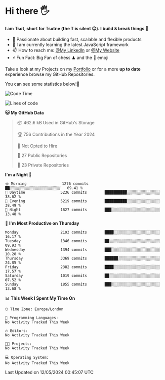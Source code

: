 # Hi there :raised_hand_with_fingers_splayed:
#### I am Tsot, short for Tsotne (the T is silent :wink:). I build & break things :space_invader:
- :telescope: Passionate about building fast, scalable and flexible products
- :seedling: I am currently learning the latest JavaScript framework 
- :mailbox: How to reach me: [@My LinkedIn](https://www.linkedin.com/in/tsotne-gvadzabia/) or [@My Website](https://tsotne.co.uk/contact)
- :zap: Fun Fact: Big Fan of chess ♟ and the 👾 emoji

Take a look at my Projects on my [Portfolio](https://tsotne.co.uk/) or for a more **up to date** experience browse my GitHub Repositories.

You can see some statistics below!:space_invader:
<!--START_SECTION:waka-->
![Code Time](http://img.shields.io/badge/Code%20Time-761%20hrs%202%20mins-blue)

![Lines of code](https://img.shields.io/badge/From%20Hello%20World%20I%27ve%20Written-5.6%20million%20lines%20of%20code-blue)

**🐱 My GitHub Data** 

> 📦 462.6 kB Used in GitHub's Storage 
 > 
> 🏆 756 Contributions in the Year 2024
 > 
> 🚫 Not Opted to Hire
 > 
> 📜 27 Public Repositories 
 > 
> 🔑 23 Private Repositories 
 > 
**I'm a Night 🦉** 

```text
🌞 Morning                1276 commits        ██░░░░░░░░░░░░░░░░░░░░░░░   09.41 % 
🌆 Daytime                5236 commits        ██████████░░░░░░░░░░░░░░░   38.62 % 
🌃 Evening                5219 commits        ██████████░░░░░░░░░░░░░░░   38.49 % 
🌙 Night                  1827 commits        ███░░░░░░░░░░░░░░░░░░░░░░   13.48 % 
```
📅 **I'm Most Productive on Thursday** 

```text
Monday                   2193 commits        ████░░░░░░░░░░░░░░░░░░░░░   16.17 % 
Tuesday                  1346 commits        ██░░░░░░░░░░░░░░░░░░░░░░░   09.93 % 
Wednesday                1394 commits        ███░░░░░░░░░░░░░░░░░░░░░░   10.28 % 
Thursday                 3369 commits        ██████░░░░░░░░░░░░░░░░░░░   24.85 % 
Friday                   2382 commits        ████░░░░░░░░░░░░░░░░░░░░░   17.57 % 
Saturday                 1019 commits        ██░░░░░░░░░░░░░░░░░░░░░░░   07.52 % 
Sunday                   1855 commits        ███░░░░░░░░░░░░░░░░░░░░░░   13.68 % 
```


📊 **This Week I Spent My Time On** 

```text
🕑︎ Time Zone: Europe/London

💬 Programming Languages: 
No Activity Tracked This Week

🔥 Editors: 
No Activity Tracked This Week

🐱‍💻 Projects: 
No Activity Tracked This Week

💻 Operating System: 
No Activity Tracked This Week
```


 Last Updated on 12/05/2024 00:45:07 UTC
<!--END_SECTION:waka-->
